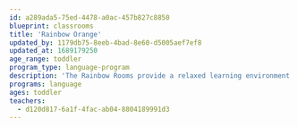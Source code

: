 ```yaml
---
id: a289ada5-75ed-4478-a0ac-457b827c8850
blueprint: classrooms
title: 'Rainbow Orange'
updated_by: 1179db75-8eeb-4bad-8e60-d5005aef7ef8
updated_at: 1689179250
age_range: toddler
program_type: language-program
description: 'The Rainbow Rooms provide a relaxed learning environment for a group of four and seven young toddlers. The curriculum is driven by the interests of the children. Nurturing teachers foster the social, emotional, cognitive, and physical development of children through a play-based model, with a focus on the arts and outdoor exploration. The Rainbow Rooms also provide an immersion program for families seeking to have their child learn English as a second language.'
programs: language
ages: toddler
teachers:
  - d120d817-6a1f-4fac-ab04-8804189991d3
---
```

